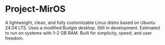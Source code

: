 # Project-MirOS
A lightweight, clean, and fully customizable Linux distro based on Ubuntu 24.04 LTS. Uses a modified Budgie desktop. Still in development. Estimated to run on systems with 1–2 GB RAM. Built for simplicity, speed, and user freedom.
